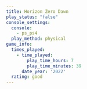 ```yaml
---
title: Horizon Zero Dawn
play_status: "false"
console_settings:
  console:
    - ps_ps4
  play_method: physical
game_info:
  times_played:
    - time_played:
        play_time_hours: 7
        play_time_minutes: 39
      date_year: '2022'
  rating: good
---
```

